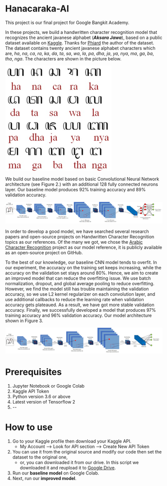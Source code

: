 # Hanacaraka-AI
This project is our final project for Google Bangkit Academy.

In these projects, we build a handwritten character recognition model that recognizes the ancient javanese alphabet (***Aksara Jawa***), based on a public dataset available on [Kaggle](https://www.kaggle.com/phiard/aksara-jawa). Thanks for [Phiard](https://www.kaggle.com/phiard) the author of the dataset. The dataset contains twenty ancient javanese alphabet characters which are, _ha_, _na_, _ca_, _ra_, _ka_, _da_, _ta_, _sa_, _wa_, _la_, _pa_, _dha_, _ja_, _ya_, _nya_, _ma_, _ga_, _ba_, _tha_, _nga_. The characters are shown in the picture below.

![Figure 1. Ancient Javanese Alphabet](/misc/img/javanese_alphabet.jpg)

We build our baseline model based on basic Convolutional Neural Network architecture (see Figure 2.) with an additional 128 fully connected neurons layer. Our baseline model produces 92% training accuracy and 89% validation accuracy.

![Figure 2. Baseline Model Architecture](/misc/img/Baseline_model_architecture.jpg)

In order to develop a good model, we have searched several research papers and open-source projects on Handwritten Character Recognition topics as our references. Of the many we got, we chose the [Arabic Character Recognition](https://github.com/AmrHendy/Arabic-Handwritten-Images-Recognition) project as our model reference, it is publicly available as an open-source project on GitHub. 

To the best of our knowledge, our baseline CNN model tends to overfit. In our experiment, the accuracy on the training set keeps increasing, while the accuracy on the validation set stays around 80%. Hence, we aim to create an improved model that can reduce the overfitting issue. We use batch normalization, dropout, and global average pooling to reduce overfitting.  However, we find the model still has trouble maintaining the validation accuracy, so we use L2 kernel regularizer on each convolution layer, and use additional callbacks to reduce the learning rate when validation accuracy gets plateaued. As a result, we have got more stable validation accuracy. Finally, we successfully developed a model that produces 97% training accuracy and 96% validation accuracy. Our model architecture shown in Figure 3.

![Figure 2. Improved Model Architecture](/misc/img/Improve_model_architecture.jpg)

# Prerequisites
1. Jupyter Notebook or Google Colab
2. Kaggle API Token
3. Python version 3.6 or above
4. Latest version of Tensorflow 2
5. --

# How to use
1. Go to your Kaggle profile then download your Kaggle API.
    - My Account --> Look for API section --> Create New API Token
2. You can use it from the original source and modify our code then set the dataset to the original one,
    - or, you can downloaded it from our drive. In this script we downloaded it and reupload it to [Google Drive](https://drive.google.com/file/d/1CvBaHE6bbLP1bpEHTYxnLM0Lio22LlB4/view?usp=sharing).
3. Run our **baseline model** on Google Colab.
4. Next, run our **improved model**.
